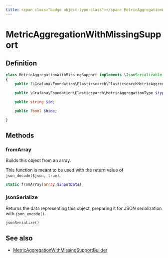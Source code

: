 ```yaml
---
title: <span class="badge object-type-class"></span> MetricAggregationWithMissingSupport
---
```

# <span class="badge object-type-class"></span> MetricAggregationWithMissingSupport

## Definition

```php
class MetricAggregationWithMissingSupport implements \JsonSerializable
{
    public ?\Grafana\Foundation\Elasticsearch\ElasticsearchMetricAggregationWithMissingSupportSettings $settings;

    public \Grafana\Foundation\Elasticsearch\MetricAggregationType $type;

    public string $id;

    public ?bool $hide;

}
```
## Methods

### <span class="badge object-method"></span> fromArray

Builds this object from an array.

This function is meant to be used with the return value of `json_decode($json, true)`.

```php
static fromArray(array $inputData)
```

### <span class="badge object-method"></span> jsonSerialize

Returns the data representing this object, preparing it for JSON serialization with `json_encode()`.

```php
jsonSerialize()
```

## See also

 * <span class="badge builder"></span> [MetricAggregationWithMissingSupportBuilder](./builder-MetricAggregationWithMissingSupportBuilder.md)
